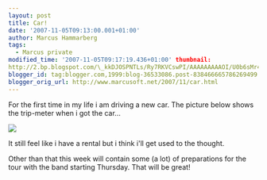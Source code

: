 ```yaml
---
layout: post
title: Car!
date: '2007-11-05T09:13:00.001+01:00'
author: Marcus Hammarberg
tags:
  - Marcus private
modified_time: '2007-11-05T09:17:19.436+01:00' thumbnail:
http://2.bp.blogspot.com/\_kkDJOSPNTLs/Ry7RKVCswPI/AAAAAAAAAOI/U0b6sMr4XGQ/s72-c/trip.JPG
blogger_id: tag:blogger.com,1999:blog-36533086.post-838466665786269499
blogger_orig_url: http://www.marcusoft.net/2007/11/car.html
---
```


For the
first time in my life i am driving a new car. The picture below shows
the trip-meter when i got the car...

[<img
src="http://2.bp.blogspot.com/_kkDJOSPNTLs/Ry7RKVCswPI/AAAAAAAAAOI/U0b6sMr4XGQ/s400/trip.JPG"
id="BLOGGER_PHOTO_ID_5129267000998936818"
style="DISPLAY: block; MARGIN: 0px auto 10px; CURSOR: hand; TEXT-ALIGN: center"
data-border="0" />](http://2.bp.blogspot.com/_kkDJOSPNTLs/Ry7RKVCswPI/AAAAAAAAAOI/U0b6sMr4XGQ/s1600-h/trip.JPG)

It still feel like i have a rental but i think i'll get used to the
thought.

Other than that this week will contain some (a lot) of preparations for
the tour with the band starting Thursday. That will be great!
